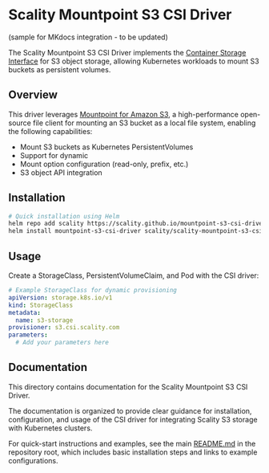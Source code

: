 # Scality Mountpoint S3 CSI Driver

(sample for MKdocs integration - to be updated)

The Scality Mountpoint S3 CSI Driver implements the [Container Storage Interface](https://github.com/container-storage-interface/spec/blob/master/spec.md)
for S3 object storage, allowing Kubernetes workloads to mount S3 buckets as persistent volumes.

## Overview

This driver leverages [Mountpoint for Amazon S3](https://github.com/awslabs/mountpoint-s3), a high-performance open-source
file client for mounting an S3 bucket as a local file system, enabling the following capabilities:

- Mount S3 buckets as Kubernetes PersistentVolumes
- Support for dynamic
- Mount option configuration (read-only, prefix, etc.)
- S3 object API integration

## Installation

<!-- For detailed installation instructions, see the [deployment guide](./deployment.md). -->

```bash
# Quick installation using Helm
helm repo add scality https://scality.github.io/mountpoint-s3-csi-driver/charts
helm install mountpoint-s3-csi-driver scality/scality-mountpoint-s3-csi-driver
```

## Usage

Create a StorageClass, PersistentVolumeClaim, and Pod with the CSI driver:

```yaml
# Example StorageClass for dynamic provisioning
apiVersion: storage.k8s.io/v1
kind: StorageClass
metadata:
  name: s3-storage
provisioner: s3.csi.scality.com
parameters:
  # Add your parameters here
```

## Documentation

This directory contains documentation for the Scality Mountpoint S3 CSI Driver.

The documentation is organized to provide clear guidance for installation, configuration, and usage of the CSI driver
for integrating Scality S3 storage with Kubernetes clusters.

For quick-start instructions and examples, see the main [README.md](../README.md) in the repository root, which
includes basic installation steps and links to example configurations.

<!-- - [Configuration Options](./configuration.md) -->
<!-- - [Examples](./examples.md) -->
<!-- - [Troubleshooting](./troubleshooting.md)  -->

